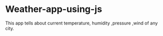 # Weather-app-using-js
This app tells about current temperature, humidity ,pressure ,wind of any city.
